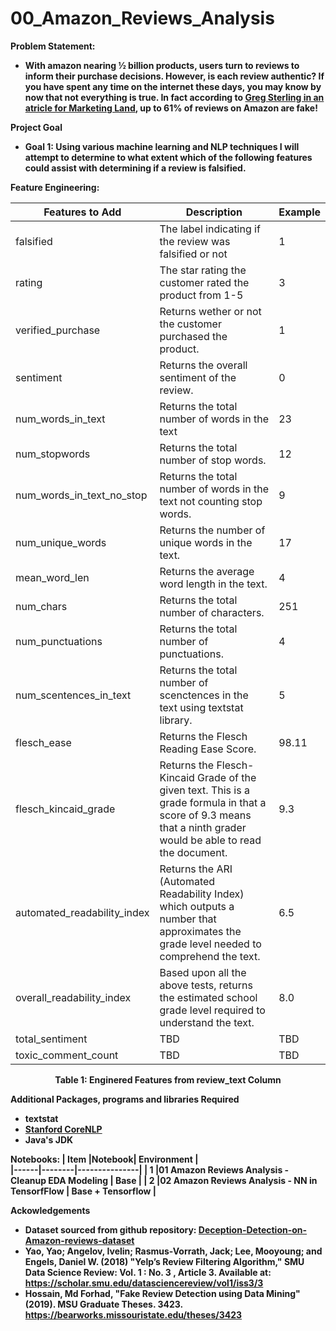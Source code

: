 # 00_Amazon_Reviews_Analysis

<b>Problem Statement:<b>
- With amazon nearing ½ billion products, users turn to reviews to inform their purchase decisions. However, is each review authentic? If you have spent any time on the internet these days, you may know by now that not everything is true. In fact according to [Greg Sterling in an atricle for Marketing Land](https://marketingland.com/study-finds-61-percent-of-electronics-reviews-on-amazon-are-fake-254055#:~:text=Study%20finds%2061%20percent%20of%20electronics%20reviews%20on%20Amazon%20are%20'fake',-The%20problem%20appears), <b>up to 61% of reviews on Amazon are fake!<b> 
    
<b>Project Goal<b>

- Goal 1: Using various machine learning and NLP techniques I will attempt to determine to what extent which of the following features could assist with determining if a review is falsified.
    
<b>Feature Engineering:<b>

Features to Add | Description | Example
------------- | ------------- | -------------
falsified | The label indicating if the review was falsified or not | 1
rating | The star rating the customer rated the product from 1-5 | 3
verified_purchase | Returns wether or not the customer purchased the product. | 1
sentiment | Returns the overall sentiment of the review. | 0
num_words_in_text | Returns the total number of words in the text | 23
num_stopwords| Returns the total number of stop words. | 12
num_words_in_text_no_stop | Returns the total number of words in the text not counting stop words. | 9
num_unique_words | Returns the number of unique words in the text. | 17
mean_word_len| Returns the average word length in the text. | 4
num_chars| Returns the total number of characters. | 251
num_punctuations| Returns the total number of punctuations. | 4
num_scentences_in_text | Returns the total number of scenctences in the text using textstat library. | 5
flesch_ease| Returns the Flesch Reading Ease Score. | 98.11
flesch_kincaid_grade | Returns the Flesch-Kincaid Grade of the given text. This is a grade formula in that a score of 9.3 means that a ninth grader would be able to read the document. | 9.3
automated_readability_index | Returns the ARI (Automated Readability Index) which outputs a number that approximates the grade level needed to comprehend the text. | 6.5
overall_readability_index| Based upon all the above tests, returns the estimated school grade level required to understand the text. | 8.0
total_sentiment | TBD | TBD
toxic_comment_count | TBD | TBD
    

<b><center>Table 1: Enginered Features from review_text Column</center><b>  
    
<b>Additional Packages, programs and libraries Required<b>
- textstat
- [Stanford CoreNLP](https://stanfordnlp.github.io/CoreNLP/index.html)
- Java's JDK
    
<b>Notebooks:<b>
| Item |Notebook|  Environment  |    
|------|--------|---------------|
| 1    |01 Amazon Reviews Analysis - Cleanup EDA Modeling | Base |
| 2    |02 Amazon Reviews Analysis - NN in TensorfFlow | Base + Tensorflow |
    
    
<b>Ackowledgements<b>
- Dataset sourced from github repository: [Deception-Detection-on-Amazon-reviews-dataset](https://github.com/aayush210789/Deception-Detection-on-Amazon-reviews-dataset)
- Yao, Yao; Angelov, Ivelin; Rasmus-Vorrath, Jack; Lee, Mooyoung; and Engels, Daniel W. (2018) "Yelp’s Review Filtering Algorithm,"
SMU Data Science Review: Vol. 1 : No. 3 , Article 3.
Available at: https://scholar.smu.edu/datasciencereview/vol1/iss3/3
- Hossain, Md Forhad, "Fake Review Detection using Data Mining" (2019). MSU Graduate Theses. 3423.
https://bearworks.missouristate.edu/theses/3423